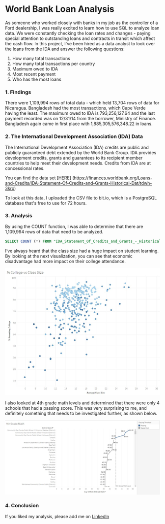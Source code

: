 # World Bank Loan Analysis

As someone who worked closely with banks in my job as the controller of a Ford dealership, I was really excited to learn how to use SQL to analyze loan data. We were constantly checking the loan rates and changes - paying special attention to outstanding loans and contracts in transit which affect the cash flow. In this project, I've been hired as a data analyst to look over the loans from the IDA and answer the following questions:

1. How many total transactions
2. How many total transactions per country
3. Maximum owed to IDA
4. Most recent payment
5. Who has the most loans

### 1. Findings

There were 1,109,994 rows of total data - which held 13,704 rows of data for Nicaragua. Bangladesh had the most transactions, which Cape Verde having the least. The maximum owed to IDA is 793,256,127.64 and the last payment recorded was on 12/31/14 from the borrower, Ministry of Finance. Bangladesh again came in first place with 1,885,305,576,348.22 in loans.


### 2. The International Development Association (IDA) Data

The International Development Association (IDA) credits are public and publicly guaranteed debt extended by the World Bank Group. IDA provides development credits, grants and guarantees to its recipient member countries to help meet their development needs. Credits from IDA are at concessional rates. 

You can find the data set [HERE]
(https://finances.worldbank.org/Loans-and-Credits/IDA-Statement-Of-Credits-and-Grants-Historical-Dat/tdwh-3krx)

To look at this data, I uploaded the CSV file to bit.io, which is a PostgreSQL database that's free to use for 72 hours.


### 3. Analysis

By using the COUNT function, I was able to determine that there are 1,109,994 rows of data that need to be analyzed.
```SQL
SELECT COUNT (*) FROM "IDA_Statement_Of_Credits_and_Grants_-_Historical_Data.csv";
```



I’ve always heard that the class size had a huge impact on student learning. By looking at the next visualization, you can see that economic disadvantage had more impact on their college attendance. 

<img src="images/MA class size.jpg?raw=true"/>

I also looked at 4th grade math levels and determined that there were only 4 schools that had a passing score. This was very surprising to me, and definitely something that needs to be investigated further, as shown below.

<img src="images/MA 4th grade math.jpg?raw=true"/>

### 4. Conclusion

 

If you liked my analysis, please add me on [LinkedIn](https://www.linkedin.com/in/kim-gasgarth/)

